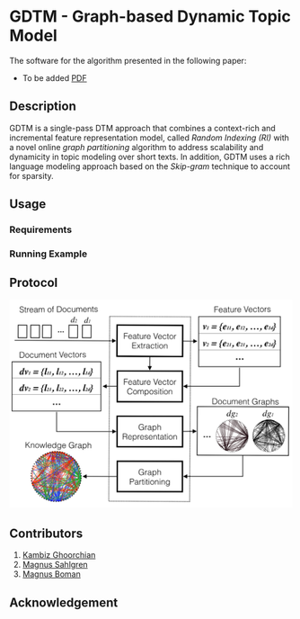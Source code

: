 # GDTM - Graph-based Dynamic Topic Model

The software for the algorithm presented in the following paper:
 - To be added [PDF](https://www.kth.se/profile/ghoorian)


## Description
GDTM is a single-pass DTM approach that combines a context-rich and incremental feature representation model, called *Random Indexing (RI)* with a novel online *graph partitioning* algorithm to address scalability and dynamicity in topic modeling over short texts. In addition, GDTM uses a rich language modeling approach based on the *Skip-gram* technique to account for sparsity.

## Usage

### Requirements

### Running Example

## Protocol
![alt text](https://github.com/kambizG/gdtm/blob/master/img/protocol.png "The protocol of the algorithm.")

## Contributors
1. [Kambiz Ghoorchian](https://www.kth.se/profile/ghoorian)
2. [Magnus Sahlgren](https://www.sics.se/people/magnus-sahlgren)
3. [Magnus Boman](https://www.kth.se/profile/mab)

## Acknowledgement
